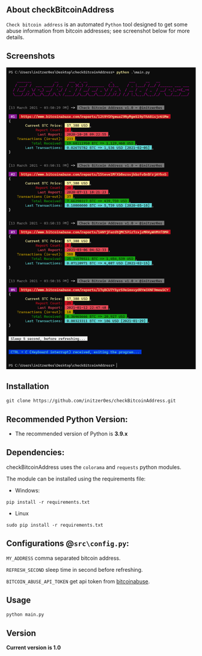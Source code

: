 ## About checkBitcoinAddress

`Check bitcoin address` is an automated `Python` tool designed to get some abuse information from bitcoin addresses; see screenshot below for more details.

## Screenshots

![checkBitcoinAddress](https://raw.githubusercontent.com/initzer0es/checkBitcoinAddress/master/img/screenshot.png "checkBitcoinAddress in action")

## Installation

```
git clone https://github.com/initzer0es/checkBitcoinAddress.git
```

## Recommended Python Version:

- The recommended version of Python is **3.9.x**

## Dependencies:

checkBitcoinAddress uses the `colorama` and `requests` python modules.

The module can be installed using the requirements file:

- Windows:

```
pip install -r requirements.txt
```

- Linux

```
sudo pip install -r requirements.txt
```

## Configurations @`src\config.py`:

`MY_ADDRESS` comma separated bitcoin address.

`REFRESH_SECOND` sleep time in second before refreshing.

`BITCOIN_ABUSE_API_TOKEN` get api token from [bitcoinabuse](https://www.bitcoinabuse.com).

## Usage

```
python main.py
```

## Version

**Current version is 1.0**
